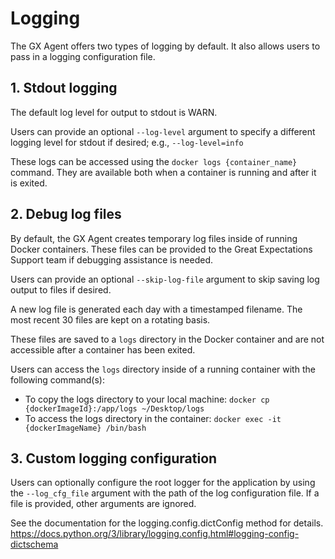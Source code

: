 # Logging

The GX Agent offers two types of logging by default. It also allows users to pass in a logging configuration file.

## 1. Stdout logging

The default log level for output to stdout is WARN.

Users can provide an optional `--log-level` argument to specify a different logging level for stdout if desired; e.g., `--log-level=info`

These logs can be accessed using the `docker logs {container_name}` command. They are available both when a container is running and after it is exited.

## 2. Debug log files

By default, the GX Agent creates temporary log files inside of running Docker containers. These files can be provided to the Great Expectations Support team if debugging assistance is needed.

Users can provide an optional `--skip-log-file` argument to skip saving log output to files if desired.

A new log file is generated each day with a timestamped filename. The most recent 30 files are kept on a rotating basis.

These files are saved to a `logs` directory in the Docker container and are not accessible after a container has been exited.

Users can access the `logs` directory inside of a running container with the following command(s):

* To copy the logs directory to your local machine: `docker cp {dockerImageId}:/app/logs ~/Desktop/logs`
* To access the logs directory in the container: `docker exec -it {dockerImageName} /bin/bash`

## 3. Custom logging configuration

Users can optionally configure the root logger for the application by using the `--log_cfg_file` argument with the path of the log configuration file. If a file is provided, other arguments are ignored.

See the documentation for the logging.config.dictConfig method for details. https://docs.python.org/3/library/logging.config.html#logging-config-dictschema
